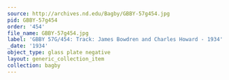 ```yaml
---
source: http://archives.nd.edu/Bagby/GBBY-57g454.jpg
pid: GBBY-57g454
order: '454'
file_name: GBBY-57g454.jpg
label: 'GBBY 57G/454: Track: James Bowdren and Charles Howard - 1934'
_date: '1934'
object_type: glass plate negative
layout: generic_collection_item
collection: bagby
---
```

